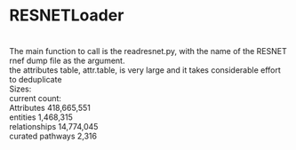 # RESNETLoader
#
The main function to call is the readresnet.py, with the name of the RESNET rnef dump file as the argument.
<br>
the attributes table, attr.table, is very large and it takes considerable effort to deduplicate
<br>
Sizes:
<br>
current count:
<br>
Attributes	 418,665,551
<br>
entities 	 1,468,315
<br>
relationships	 14,774,045
<br>
curated pathways 2,316
<br>
